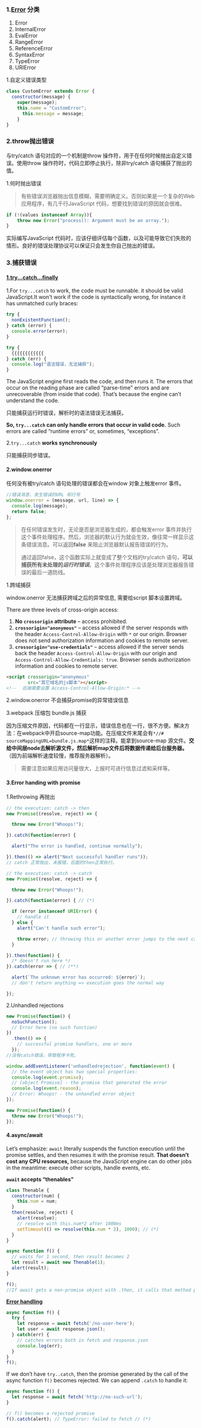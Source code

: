### 1.[Error](https://developer.mozilla.org/en-US/docs/Web/JavaScript/Reference/Global_Objects/Error) 分类

1. Error
2. InternalError
3. EvalError
4. RangeError
5. ReferenceError
6. SyntaxError
7. TypeError
8. URIError

1.自定义错误类型

```javascript
class CustomError extends Error {
  constructor(message) {
  	super(message);
    this.name = "CustomError";
      this.message = message;
    }
}
```



### 2.throw抛出错误

与try/catch 语句对应的一个机制是throw 操作符，用于在任何时候抛出自定义错误。使用throw 操作符时，代码立即停止执行，除非try/catch 语句捕获了抛出的值。

1.何时抛出错误

> 有些错误浏览器抛出信息模糊，需要明确定义。否则如果是一个复杂的Web 应用程序，有几千行JavaScript 代码，想要找到错误的原因就会很难。

```javascript
if (!(values instanceof Array)){
	throw new Error("process(): Argument must be an array.");
}
```

实际编写JavaScript 代码时，应该仔细评估每个函数，以及可能导致它们失败的情形。良好的错误处理协议可以保证只会发生你自己抛出的错误。

### 3.捕获错误

#### [1.try...catch...finally](https://developer.mozilla.org/en-US/docs/Web/JavaScript/Reference/Statements/try...catch)

1.For `try...catch` to work, the code must be runnable.  it should be valid JavaScript.It won’t work if the code is syntactically wrong, for instance it has unmatched curly braces:

```javascript
try {
  nonExistentFunction();
} catch (error) {
  console.error(error);
}
```



```javascript
try {
  {{{{{{{{{{{{
} catch (err) {
  console.log("语法错误，无法捕获");
}
```

The JavaScript engine first reads the code, and then runs it. The errors that occur on the reading phase are called “parse-time” errors and are unrecoverable (from inside that code). That’s because the engine can’t understand the code.

只能捕获运行时错误，解析时的语法错误无法捕获。

**So, `try...catch` can only handle errors that occur in valid code.** Such errors are called “runtime errors” or, sometimes, “exceptions”.

2.`try...catch` **works synchronously**

只能捕获同步错误。



[1]: https://javascript.info/try-catch



#### 2.window.onerror

任何没有被try/catch 语句处理的错误都会在window 对象上触发error 事件。

```javascript
//错误消息、发生错误的URL 和行号
window.onerror = (message, url, line) => {
  console.log(message);
  return false;
};
```

> 在任何错误发生时，无论是否是浏览器生成的，都会触发error 事件并执行这个事件处理程序。然后，浏览器的默认行为就会生效，像往常一样显示这条错误消息。可以返回**false** 来阻止浏览器默认报告错误的行为。
>
> 通过返回false，这个函数实际上就变成了整个文档的try/catch 语句，**可以捕获所有未处理的*运行时错误***。这个事件处理程序应该是处理浏览器报告错误的最后一道防线。

1.跨域捕获

window.onerror 无法捕获跨域之后的异常信息, 需要给script 脚本设置跨域。

There are three levels of cross-origin access:

1. **No `crossorigin` attribute** – access prohibited.
2. **`crossorigin="anonymous"`** – access allowed if the server responds with the header `Access-Control-Allow-Origin` with `*` or our origin. Browser does not send authorization information and cookies to remote server.
3. **`crossorigin="use-credentials"`** – access allowed if the server sends back the header `Access-Control-Allow-Origin` with our origin and `Access-Control-Allow-Credentials: true`. Browser sends authorization information and cookies to remote server.

```html
<script crossorigin="anonymous" 
        src="其它域名的js脚本"></script>
<!--  后端需要设置 Access-Control-Allow-Origin:* -->
```

2.window.onerror 不会捕获promise的异常错误信息

3.webpack 压缩包 bundle.js 捕获

因为压缩文件原因，代码都在一行显示，错误信息也在一行，很不方便。解决方法：在webpack中开启source-map功能。在压缩文件末尾会有`*//# sourceMappingURL=bundle.js.map*`这样的注释。能拿到source-map 源文件。**交给中间层node去解析源文件，然后解析map文件后将数据传递给后台服务器。**（因为前端解析速度较慢，推荐服务器解析）。

> 需要注意如果应用访问量很大，上报时可进行信息过滤和采样等。

[1]: https://juejin.cn/post/6844903582672650253#heading-4

#### 3.Error handing with promise



1.Rethrowing 再抛出

```javascript
// the execution: catch -> then
new Promise((resolve, reject) => {

  throw new Error("Whoops!");

}).catch(function(error) {

  alert("The error is handled, continue normally");

}).then(() => alert("Next successful handler runs"));
// catch 正常抛出，未报错，后面的then正常执行。
```

```javascript
// the execution: catch -> catch
new Promise((resolve, reject) => {

  throw new Error("Whoops!");

}).catch(function(error) { // (*)

  if (error instanceof URIError) {
    // handle it
  } else {
    alert("Can't handle such error");

    throw error; // throwing this or another error jumps to the next catch
  }

}).then(function() {
  /* doesn't run here */
}).catch(error => { // (**)

  alert(`The unknown error has occurred: ${error}`);
  // don't return anything => execution goes the normal way

});
```

2.Unhandled rejections

```javascript
new Promise(function() {
  noSuchFunction(); 
  // Error here (no such function)
})
  .then(() => {
    // successful promise handlers, one or more
  }); 
//没有catch错误，导致程序卡死。
```

```javascript
window.addEventListener('unhandledrejection', function(event) {
  // the event object has two special properties:
  console.log(event.promise); 
  // [object Promise] - the promise that generated the error
  console.log(event.reason); 
  // Error: Whoops! - the unhandled error object
});

new Promise(function() {
  throw new Error("Whoops!");
}); 
```

[1]: https://javascript.info/promise-error-handling

#### 4.async/await

Let’s emphasize: `await` literally suspends the function execution until the promise settles, and then resumes it with the promise result. **That doesn’t cost any CPU resources,** because the JavaScript engine can do other jobs in the meantime: execute other scripts, handle events, etc.

**`await` accepts “thenables”**

```javascript
class Thenable {
  constructor(num) {
    this.num = num;
  }
  then(resolve, reject) {
    alert(resolve);
    // resolve with this.num*2 after 1000ms
    setTimeout(() => resolve(this.num * 2), 1000); // (*)
  }
}

async function f() {
  // waits for 1 second, then result becomes 2
  let result = await new Thenable(1);
  alert(result);
}

f();
//If await gets a non-promise object with .then, it calls that method providing the built-in functions resolve and reject as arguments (just as it does for a regular Promise executor). Then await waits until one of them is called (in the example above it happens in the line (*)) and then proceeds with the result.
```

**[Error handling](https://javascript.info/async-await#error-handling)**

```javascript
async function f() {
  try {
    let response = await fetch('/no-user-here');
    let user = await response.json();
  } catch(err) {
    // catches errors both in fetch and response.json
    console.log(err);
  }
}
f();
```

If we don’t have `try..catch`, then the promise generated by the call of the async function `f()` becomes rejected. We can append `.catch` to handle it:

```javascript
async function f() {
  let response = await fetch('http://no-such-url');
}

// f() becomes a rejected promise
f().catch(alert); // TypeError: failed to fetch // (*)
```

[1]: https://javascript.info/async-await

























